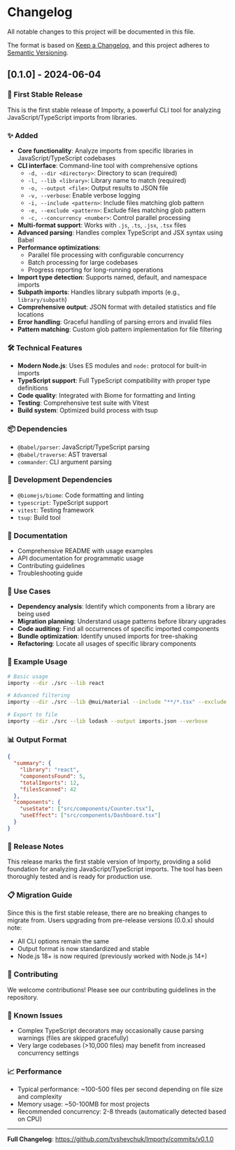 # Changelog

All notable changes to this project will be documented in this file.

The format is based on [Keep a Changelog](https://keepachangelog.com/en/1.0.0/),
and this project adheres to [Semantic Versioning](https://semver.org/spec/v2.0.0.html).

## [0.1.0] - 2024-06-04

### 🎉 First Stable Release

This is the first stable release of Importy, a powerful CLI tool for analyzing JavaScript/TypeScript imports from libraries.

### ✨ Added

- **Core functionality**: Analyze imports from specific libraries in JavaScript/TypeScript codebases
- **CLI interface**: Command-line tool with comprehensive options
  - `-d, --dir <directory>`: Directory to scan (required)
  - `-l, --lib <library>`: Library name to match (required)
  - `-o, --output <file>`: Output results to JSON file
  - `-v, --verbose`: Enable verbose logging
  - `-i, --include <pattern>`: Include files matching glob pattern
  - `-e, --exclude <pattern>`: Exclude files matching glob pattern
  - `-c, --concurrency <number>`: Control parallel processing
- **Multi-format support**: Works with `.js`, `.ts`, `.jsx`, `.tsx` files
- **Advanced parsing**: Handles complex TypeScript and JSX syntax using Babel
- **Performance optimizations**:
  - Parallel file processing with configurable concurrency
  - Batch processing for large codebases
  - Progress reporting for long-running operations
- **Import type detection**: Supports named, default, and namespace imports
- **Subpath imports**: Handles library subpath imports (e.g., `library/subpath`)
- **Comprehensive output**: JSON format with detailed statistics and file locations
- **Error handling**: Graceful handling of parsing errors and invalid files
- **Pattern matching**: Custom glob pattern implementation for file filtering

### 🛠️ Technical Features

- **Modern Node.js**: Uses ES modules and `node:` protocol for built-in imports
- **TypeScript support**: Full TypeScript compatibility with proper type definitions
- **Code quality**: Integrated with Biome for formatting and linting
- **Testing**: Comprehensive test suite with Vitest
- **Build system**: Optimized build process with tsup

### 📦 Dependencies

- `@babel/parser`: JavaScript/TypeScript parsing
- `@babel/traverse`: AST traversal
- `commander`: CLI argument parsing

### 🧪 Development Dependencies

- `@biomejs/biome`: Code formatting and linting
- `typescript`: TypeScript support
- `vitest`: Testing framework
- `tsup`: Build tool

### 📖 Documentation

- Comprehensive README with usage examples
- API documentation for programmatic usage
- Contributing guidelines
- Troubleshooting guide

### 🎯 Use Cases

- **Dependency analysis**: Identify which components from a library are being used
- **Migration planning**: Understand usage patterns before library upgrades
- **Code auditing**: Find all occurrences of specific imported components
- **Bundle optimization**: Identify unused imports for tree-shaking
- **Refactoring**: Locate all usages of specific library components

### 🔧 Example Usage

```bash
# Basic usage
importy --dir ./src --lib react

# Advanced filtering
importy --dir ./src --lib @mui/material --include "**/*.tsx" --exclude "**/*.test.*"

# Export to file
importy --dir ./src --lib lodash --output imports.json --verbose
```

### 📊 Output Format

```json
{
  "summary": {
    "library": "react",
    "componentsFound": 5,
    "totalImports": 12,
    "filesScanned": 42
  },
  "components": {
    "useState": ["src/components/Counter.tsx"],
    "useEffect": ["src/components/Dashboard.tsx"]
  }
}
```

### 🚀 Release Notes

This release marks the first stable version of Importy, providing a solid foundation for analyzing JavaScript/TypeScript imports. The tool has been thoroughly tested and is ready for production use.

### 📋 Migration Guide

Since this is the first stable release, there are no breaking changes to migrate from. Users upgrading from pre-release versions (0.0.x) should note:

- All CLI options remain the same
- Output format is now standardized and stable
- Node.js 18+ is now required (previously worked with Node.js 14+)

### 🤝 Contributing

We welcome contributions! Please see our contributing guidelines in the repository.

### 🐛 Known Issues

- Complex TypeScript decorators may occasionally cause parsing warnings (files are skipped gracefully)
- Very large codebases (>10,000 files) may benefit from increased concurrency settings

### 📈 Performance

- Typical performance: ~100-500 files per second depending on file size and complexity
- Memory usage: ~50-100MB for most projects
- Recommended concurrency: 2-8 threads (automatically detected based on CPU)

---

**Full Changelog**: https://github.com/tvshevchuk/Importy/commits/v0.1.0
